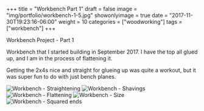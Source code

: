 +++
title = "Workbench Part 1"
draft = false
image = "img/portfolio/workbench-1-5.jpg"
showonlyimage = true
date = "2017-11-30T19:23:16-06:00"
weight = 10
categories = ["woodworking"]
tags = ["workbench"]
+++

Workbench Project - Part 1
<!--more-->

Workbench that I started building in September 2017. I have the top all glued
up, and I am in the process of flattening it.

Getting the 2x4s nice and straight for glueing up was quite a workout, but it
was super fun to do with just bench planes.

![Workbench - Straightening](/img/portfolio/workbench-1-1.jpg "Workbench - Straightening")
![Workbench - Shavings](/img/portfolio/workbench-1-2.jpg "Workbench - Shavings")
![Workbench - Flattening](/img/portfolio/workbench-1-3.jpg "Workbench - Flattening")
![Workbench - Size](/img/portfolio/workbench-1-4.jpg "Stanley 8 and jack for comparison")
![Workbench - Squared ends](/img/portfolio/workbench-1-5.jpg "Workbench - Squared ends")

